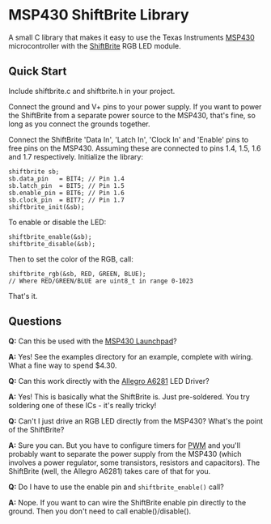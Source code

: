 MSP430 ShiftBrite Library
=========================

A small C library that makes it easy to use the Texas Instruments [MSP430](http://www.ti.com/lsds/ti/microcontroller/16-bit_msp430/overview.page)
microcontroller with the
[ShiftBrite](http://docs.macetech.com/doku.php/shiftbrite) RGB LED module.

Quick Start
-----------

Include shiftbrite.c and shiftbrite.h in your project.

Connect the ground and V+ pins to your power supply. If you want to
power the ShiftBrite from a separate power source to the MSP430, that's
fine, so long as you connect the grounds together.

Connect the ShiftBrite 'Data In', 'Latch In', 'Clock In' and 'Enable' pins to
free pins on the MSP430. Assuming these are connected to pins 1.4, 1.5,
1.6 and 1.7 respectively. Initialize the library:

    shiftbrite sb;
    sb.data_pin   = BIT4; // Pin 1.4
    sb.latch_pin  = BIT5; // Pin 1.5
    sb.enable_pin = BIT6; // Pin 1.6
    sb.clock_pin  = BIT7; // Pin 1.7
    shiftbrite_init(&sb);

To enable or disable the LED:

    shiftbrite_enable(&sb);
    shiftbrite_disable(&sb);

Then to set the color of the RGB, call:

    shiftbrite_rgb(&sb, RED, GREEN, BLUE);
    // Where RED/GREEN/BLUE are uint8_t in range 0-1023

That's it.


Questions
---------

**Q:** Can this be used with the [MSP430
Launchpad](http://ti.com/launchpad)?

**A:** Yes! See the examples directory for an example, complete with
wiring. What a fine way to spend $4.30.

**Q:** Can this work directly with the [Allegro
A6281](http://www.allegromicro.com/en/Products/Part_Numbers/6281/) LED
Driver?

**A:** Yes! This is basically what the ShiftBrite is. Just pre-soldered.
You try soldering one of these ICs - it's really tricky!

**Q:** Can't I just drive an RGB LED directly from the MSP430? What's
the point of the ShiftBrite?

**A:** Sure you can. But you have to configure timers for
[PWM](http://en.wikipedia.org/wiki/Pulse-width_modulation) and you'll
probably want to separate the power supply from the MSP430 (which
involves a power regulator, some transistors, resistors and capacitors).
The ShiftBrite (well, the Allegro A6281) takes care of that for you.

**Q:** Do I have to use the enable pin and `shiftbrite_enable()` call?

**A:** Nope. If you want to can wire the ShiftBrite enable pin directly
to the ground. Then you don't need to call enable()/disable().
